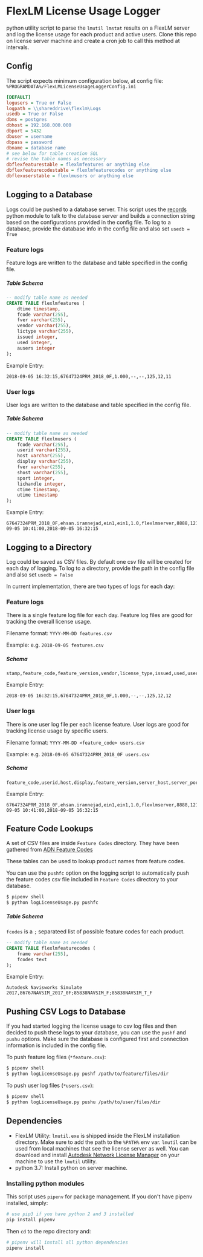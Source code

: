 # FlexLM License Usage Logger

python utility script to parse the `lmutil lmstat` results on a FlexLM server and log the license usage for each product and active users. Clone this repo on license server machine and create a cron job to call this method at intervals.

## Config

The script expects minimum configuration below, at config file:
`%PROGRAMDATA%/FlexLMLicenseUsageLoggerConfig.ini`

``` ini
[DEFAULT]
logusers = True or False
logpath = \\shareddrive\flexlm\Logs
usedb = True or False
dbms = postgres
dbhost = 192.168.000.000
dbport = 5432
dbuser = username
dbpass = password
dbname = database name
# see below for table creation SQL
# revise the table names as necessary
dbflexfeaturestable = flexlmfeatures or anything else
dbflexfeaturecodestable = flexlmfeaturecodes or anything else
dbflexuserstable = flexlmusers or anything else
```

## Logging to a Database

Logs could be pushed to a database server. This script uses the [records](https://github.com/kennethreitz/records) python module to talk to the database server and builds a connection string based on the configurations provided in the config file. To log to a database, provide the database info in the config file and also set `usedb = True`

### Feature logs

Feature logs are written to the database and table specified in the config file.

##### Table Schema

``` sql
-- modify table name as needed
CREATE TABLE flexlmfeatures (
    dtime timestamp,
    fcode varchar(255),
    fver varchar(255),
    vendor varchar(255),
    lictype varchar(255),
    issued integer,
    used integer,
    ausers integer
);
```

Example Entry:

``` csv
2018-09-05 16:32:15,67647324PRM_2018_0F,1.000,--,--,125,12,11
```

### User logs

User logs are written to the database and table specified in the config file.

##### Table Schema

``` sql
-- modify table name as needed
CREATE TABLE flexlmusers (
    fcode varchar(255),
    userid varchar(255),
    host varchar(255),
    display varchar(255),
    fver varchar(255),
    shost varchar(255),
    sport integer,
    lichandle integer,
    ctime timestamp,
    utime timestamp
);
```

Example Entry:

``` csv
67647324PRM_2018_0F,ehsan.irannejad,ein1,ein1,1.0,flexlmserver,8888,121,2018-09-05 10:41:00,2018-09-05 16:32:15
```
## Logging to a Directory

Log could be saved as CSV files. By default one csv file will be created for each day of logging. To log to a directory, provide the path in the config file and also set `usedb = False`

In current implementation, there are two types of logs for each day:

### Feature logs

There is a single feature log file for each day. Feature log files are good for tracking the overall license usage.

Filename format: `YYYY-MM-DD features.csv`
    
Example: e.g. `2018-09-05 features.csv`

##### Schema

``` csv
stamp,feature_code,feature_version,vendor,license_type,issued,used,users
```

Example Entry:

``` csv
2018-09-05 16:32:15,67647324PRM_2018_0F,1.000,--,--,125,12,12
```


### User logs

There is one user log file per each license feature. User logs are good for tracking license usage by specific users.

Filename format: `YYYY-MM-DD <feature_code> users.csv`

Example: e.g. `2018-09-05 67647324PRM_2018_0F users.csv`

##### Schema

``` csv
feature_code,userid,host,display,feature_version,server_host,server_port,license_handle,checkout_datetime,update_time
```

Example Entry:

``` csv
67647324PRM_2018_0F,ehsan.irannejad,ein1,ein1,1.0,flexlmserver,8888,121,2018-09-05 10:41:00,2018-09-05 16:32:15
```

## Feature Code Lookups

A set of CSV files are inside `Feature Codes` directory. They have been gathered from [ADN Feature Codes](https://knowledge.autodesk.com/customer-service/network-license-administration/managing-network-licenses/interpreting-your-license-file/feature-codes)

These tables can be used to lookup product names from feature codes.

You can use the `pushfc` option on the logging script to automatically push the feature codes csv file included in `Feature Codes` directory to your database.

```bash
$ pipenv shell
$ python logLicenseUsage.py pushfc
```

##### Table Schema

`fcodes` is a `;` separateed list of possible feature codes for each product.

``` sql
-- modify table name as needed
CREATE TABLE flexlmfeaturecodes (
    fname varchar(255),
    fcodes text
);
```

Example Entry:

``` csv
Autodesk Navisworks Simulate 2017,86767NAVSIM_2017_0F;85838NAVSIM_F;85838NAVSIM_T_F
```

## Pushing CSV Logs to Database

If you had started logging the license usage to csv log files and then decided to push these logs to your database, you can use the `pushf` and `pushu` options. Make sure the database is configured first and connection information is included in the config file.

To push feature log files (`*feature.csv`):

```bash
$ pipenv shell
$ python logLicenseUsage.py pushf /path/to/feature/files/dir
```

To push user log files (`*users.csv`):

```bash
$ pipenv shell
$ python logLicenseUsage.py pushu /path/to/user/files/dir
```



## Dependencies

- FlexLM Utility: `lmutil.exe` is shipped inside the FlexLM installation directory. Make sure to add the path to the `%PATH%` env var. `lmutil` can be used from local machines that see the license server as well. You can download and install [Autodesk Network License Manager](https://knowledge.autodesk.com/search-result/caas/downloads/content/autodesk-network-license-manager-for-windows.html) on your machine to use the `lmutil` utility.
- python 3.7: Install python on server machine.

### Installing python modules

This script uses `pipenv` for package management. If you don't have pipenv installed, simply:

``` bash
# use pip3 if you have python 2 and 3 installed
pip install pipenv
```

Then `cd` to the repo directory and:

``` bash
# pipenv will install all python dependencies
pipenv install
```
